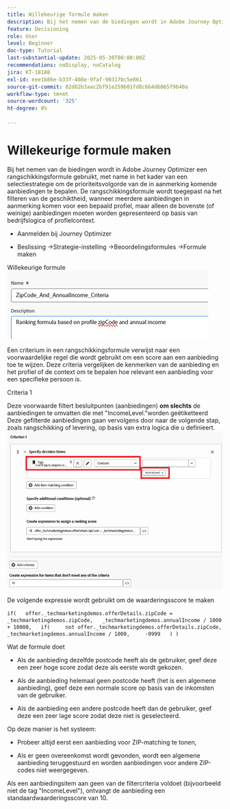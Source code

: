 ```yaml
---
title: Willekeurige formule maken
description: Bij het nemen van de biedingen wordt in Adobe Journey Optimizer een rangschikkingsformule gebruikt, met name in het kader van een selectiestrategie om de prioriteitsvolgorde van de in aanmerking komende aanbiedingen te bepalen.
feature: Decisioning
role: User
level: Beginner
doc-type: Tutorial
last-substantial-update: 2025-05-30T00:00:00Z
recommendations: noDisplay, noCatalog
jira: KT-18188
exl-id: eee1b86e-b33f-408e-9faf-90317bc5e861
source-git-commit: 82d82b3aac2bf91e259b01fd8c6b4d6065f9640a
workflow-type: tm+mt
source-wordcount: '325'
ht-degree: 0%

---
```


# Willekeurige formule maken

Bij het nemen van de biedingen wordt in Adobe Journey Optimizer een rangschikkingsformule gebruikt, met name in het kader van een selectiestrategie om de prioriteitsvolgorde van de in aanmerking komende aanbiedingen te bepalen. De rangschikkingsformule wordt toegepast na het filteren van de geschiktheid, wanneer meerdere aanbiedingen in aanmerking komen voor een bepaald profiel, maar alleen de bovenste (of weinige) aanbiedingen moeten worden gepresenteerd op basis van bedrijfslogica of profielcontext.

* Aanmelden bij Journey Optimizer

* Beslissing ->Strategie-instelling ->Beoordelingsformules ->Formule maken

Willekeurige formule
![&#x200B; name_description &#x200B;](assets/formuala-ranking.png)

Een criterium in een rangschikkingsformule verwijst naar een voorwaardelijke regel die wordt gebruikt om een score aan een aanbieding toe te wijzen. Deze criteria vergelijken de kenmerken van de aanbieding en het profiel of de context om te bepalen hoe relevant een aanbieding voor een specifieke persoon is.



Criteria 1

Deze voorwaarde filtert besluitpunten (aanbiedingen) **om slechts** de aanbiedingen te omvatten die met &quot;IncomeLevel.&quot;worden geëtiketteerd
Deze gefilterde aanbiedingen gaan vervolgens door naar de volgende stap, zoals rangschikking of levering, op basis van extra logica die u definieert.
![&#x200B; criteria_one &#x200B;](assets/income-related-formula.png)


De volgende expressie wordt gebruikt om de waarderingsscore te maken

```pql
if(   offer._techmarketingdemos.offerDetails.zipCode = _techmarketingdemos.zipCode,   _techmarketingdemos.annualIncome / 1000 + 10000,   if(     not offer._techmarketingdemos.offerDetails.zipCode,     _techmarketingdemos.annualIncome / 1000,     -9999   ) )
```

Wat de formule doet

* Als de aanbieding dezelfde postcode heeft als de gebruiker, geef deze een zeer hoge score zodat deze als eerste wordt gekozen.

* Als de aanbieding helemaal geen postcode heeft (het is een algemene aanbieding), geef deze een normale score op basis van de inkomsten van de gebruiker.

* Als de aanbieding een andere postcode heeft dan de gebruiker, geef deze een zeer lage score zodat deze niet is geselecteerd.

Op deze manier is het systeem:

* Probeer altijd eerst een aanbieding voor ZIP-matching te tonen,

* Als er geen overeenkomst wordt gevonden, wordt een algemene aanbieding teruggestuurd en worden aanbiedingen voor andere ZIP-codes niet weergegeven.


Als een aanbiedingsitem aan geen van de filtercriteria voldoet (bijvoorbeeld niet de tag &quot;IncomeLevel&quot;), ontvangt de aanbieding een standaardwaarderingsscore van 10.




